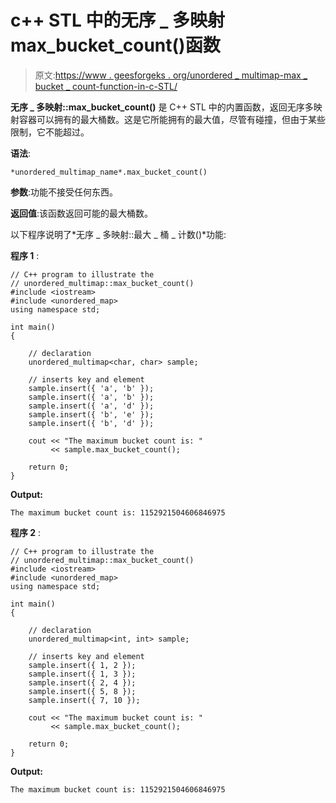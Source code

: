 # c++ STL 中的无序 _ 多映射 max_bucket_count()函数

> 原文:[https://www . geesforgeks . org/unordered _ multimap-max _ bucket _ count-function-in-c-STL/](https://www.geeksforgeeks.org/unordered_multimap-max_bucket_count-function-in-c-stl/)

**无序 _ 多映射::max_bucket_count()** 是 C++ STL 中的内置函数，返回无序多映射容器可以拥有的最大桶数。这是它所能拥有的最大值，尽管有碰撞，但由于某些限制，它不能超过。

**语法**:

```
*unordered_multimap_name*.max_bucket_count()
```

**参数**:功能不接受任何东西。

**返回值**:该函数返回可能的最大桶数。

以下程序说明了*无序 _ 多映射::最大 _ 桶 _ 计数()*功能:

**程序 1** :

```
// C++ program to illustrate the
// unordered_multimap::max_bucket_count()
#include <iostream>
#include <unordered_map>
using namespace std;

int main()
{

    // declaration
    unordered_multimap<char, char> sample;

    // inserts key and element
    sample.insert({ 'a', 'b' });
    sample.insert({ 'a', 'b' });
    sample.insert({ 'a', 'd' });
    sample.insert({ 'b', 'e' });
    sample.insert({ 'b', 'd' });

    cout << "The maximum bucket count is: "
         << sample.max_bucket_count();

    return 0;
}
```

**Output:**

```
The maximum bucket count is: 1152921504606846975

```

**程序 2** :

```
// C++ program to illustrate the
// unordered_multimap::max_bucket_count()
#include <iostream>
#include <unordered_map>
using namespace std;

int main()
{

    // declaration
    unordered_multimap<int, int> sample;

    // inserts key and element
    sample.insert({ 1, 2 });
    sample.insert({ 1, 3 });
    sample.insert({ 2, 4 });
    sample.insert({ 5, 8 });
    sample.insert({ 7, 10 });

    cout << "The maximum bucket count is: "
         << sample.max_bucket_count();

    return 0;
}
```

**Output:**

```
The maximum bucket count is: 1152921504606846975

```